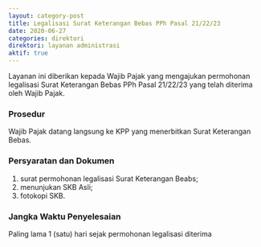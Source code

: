 ```yaml
---
layout: category-post
title: Legalisasi Surat Keterangan Bebas PPh Pasal 21/22/23
date: 2020-06-27
categories: direktori
direktori: layanan administrasi
aktif: true
---
```

Layanan ini diberikan kepada Wajib Pajak yang mengajukan permohonan legalisasi Surat Keterangan Bebas PPh Pasal 21/22/23 yang telah diterima oleh Wajib Pajak.

### Prosedur
Wajib Pajak datang langsung ke KPP yang menerbitkan Surat Keterangan Bebas.

### Persyaratan dan Dokumen
1. surat permohonan legalisasi Surat Keterangan Beabs;
2. menunjukan SKB Asli;
3. fotokopi SKB.

### Jangka Waktu Penyelesaian
Paling lama 1 (satu) hari sejak permohonan legalisasi diterima